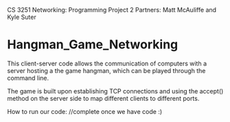 CS 3251 Networking: Programming Project 2
Partners: Matt McAuliffe and Kyle Suter

# Hangman_Game_Networking
This client-server code allows the communication of computers with a server hosting a the game hangman, which can be played through the command line.

The game is built upon establishing TCP connections and using the accept() method on the server side to map different clients to different ports.

How to run our code:
//complete once we have code :)